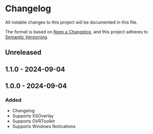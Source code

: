 # Changelog

All notable changes to this project will be documented in this file.

The format is based on [Keep a Changelog](https://keepachangelog.com/en/1.0.0/),
and this project adheres to [Semantic Versioning](https://semver.org/spec/v2.0.0.html).

## Unreleased

## 1.1.0 - 2024-09-04

## 1.0.0 - 2024-09-04
### Added
- Changelog
- Supports XSOverlay
- Supports OVRToolkit
- Supports Windows Notications
